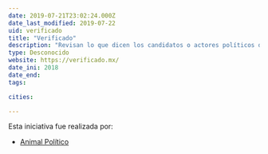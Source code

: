 ```yaml
---
date: 2019-07-21T23:02:24.000Z
date_last_modified: 2019-07-22
uid: verificado
title: "Verificado"
description: "Revisan lo que dicen los candidatos o actores políticos de México, para saber si sus dichos son verdad o mentira."
type: Desconocido
website: https://verificado.mx/
date_ini: 2018
date_end: 
tags:

cities: 

---
```


Esta iniciativa fue realizada por:

- [Animal Político](/i/animal-politico.html)
